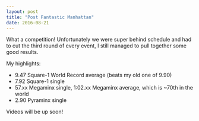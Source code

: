```yaml
---
layout: post
title: "Post Fantastic Manhattan"
date: 2016-08-21
---
```


What a competition! Unfortunately we were super behind schedule and had to cut the third round of every event, I still managed to pull together some good results.

My highlights:

* 9.47 Square-1 World Record average (beats my old one of 9.90)
* 7.92 Square-1 single
* 57.xx Megaminx single, 1:02.xx Megaminx average, which is ~70th in the world
* 2.90 Pyraminx single

Videos will be up soon!